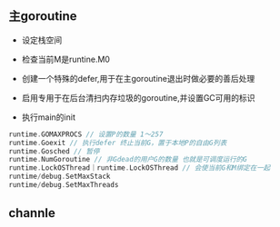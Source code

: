 ## 主goroutine

* 设定栈空间
* 检查当前M是runtine.M0

* 创建一个特殊的defer,用于在主goroutine退出时做必要的善后处理

* 启用专用于在后台清扫内存垃圾的goroutine,并设置GC可用的标识

* 执行main的init

```go
runtime.GOMAXPROCS // 设置P的数量 1～257
runtime.Goexit // 执行defer 终止当前G，置于本地P的自由G列表
runtime.Gosched // 暂停
runtime.NumGoroutine // 非Gdead的用户G的数量 也就是可调度运行的G
runtime.LockOSThread｜runtime.LockOSThread // 会使当前G和M绑定在一起
runtime/debug.SetMaxStack
runtime/debug.SetMaxThreads
```

## channle

